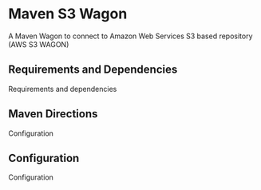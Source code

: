 # Maven S3 Wagon

A Maven Wagon to connect to Amazon Web Services S3 based repository (AWS S3 WAGON)

## Requirements and Dependencies

Requirements and dependencies

## Maven Directions

Configuration

## Configuration

Configuration